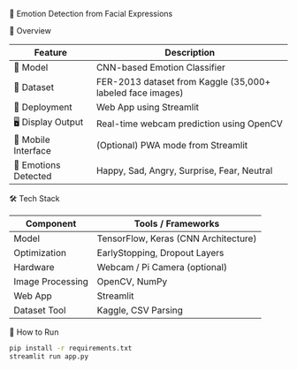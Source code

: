 🧠 Emotion Detection from Facial Expressions

📌 Overview

Feature               | Description
--                    | --
🎯 Model             | CNN-based Emotion Classifier
🧾 Dataset           | FER-2013 dataset from Kaggle (35,000+ labeled face images)
📱 Deployment        | Web App using Streamlit
🖥️ Display Output    | Real-time webcam prediction using OpenCV
📲 Mobile Interface  | (Optional) PWA mode from Streamlit
🧠 Emotions Detected | Happy, Sad, Angry, Surprise, Fear, Neutral

🛠 Tech Stack

Component        | Tools / Frameworks
--               | --
Model            | TensorFlow, Keras (CNN Architecture)
Optimization     | EarlyStopping, Dropout Layers
Hardware         | Webcam / Pi Camera (optional)
Image Processing | OpenCV, NumPy
Web App          | Streamlit
Dataset Tool     | Kaggle, CSV Parsing

 🚀 How to Run

```bash
pip install -r requirements.txt
streamlit run app.py
